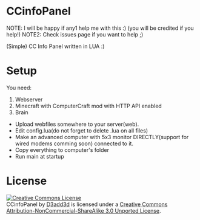 CCinfoPanel
===========

NOTE:  I will be happy if any1 help me with this :) (you will be credited if you help!)
NOTE2: Check issues page if you want to help ;)

(Simple) CC Info Panel written in LUA :)

Setup
===========

You need:
 1. Webserver
 2. Minecraft with ComputerCraft mod with HTTP API enabled
 3. Brain

- Upload webfiles somewhere to your server(web).
- Edit config.lua(do not forget to delete .lua on all files)
- Make an advanced computer with 5x3 monitor DIRECTLY(support for wired modems comming soon) connected to it.
- Copy everything to computer's folder
- Run main at startup

License
===========

<a rel="license" href="http://creativecommons.org/licenses/by-nc-sa/3.0/deed.en_US"><img alt="Creative Commons License" style="border-width:0" src="http://i.creativecommons.org/l/by-nc-sa/3.0/88x31.png" /></a><br /><span xmlns:dct="http://purl.org/dc/terms/" property="dct:title">CCinfoPanel</span> by <a xmlns:cc="http://creativecommons.org/ns#" href="https://github.com/D3add3d/CCinfoPanel" property="cc:attributionName" rel="cc:attributionURL">D3add3d</a> is licensed under a <a rel="license" href="http://creativecommons.org/licenses/by-nc-sa/3.0/deed.en_US">Creative Commons Attribution-NonCommercial-ShareAlike 3.0 Unported License</a>.
